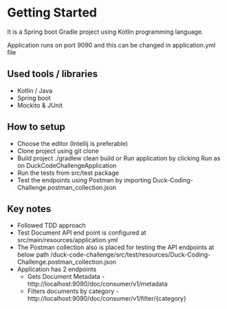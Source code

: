 # Getting Started
It is a Spring boot Gradle project using Kotlin programming language.

Application runs on port 9090 and this can be changed in application.yml file

## Used tools / libraries
- Kotlin / Java
- Spring boot
- Mockito & JUnit

## How to setup
- Choose the editor (Intellij is preferable)
- Clone project using git clone
- Build project ./gradlew clean build 
    or Run application by clicking Run as on DuckCodeChallengeApplication
- Run the tests from src/test package
- Test the endpoints using Postman by importing Duck-Coding-Challenge.postman_collection.json

## Key notes
- Followed TDD approach
- Test Document API end point is configured at src/main/resources/application.yml
- The Postman collection also is placed for testing the API endpoints at below path
  /duck-code-challenge/src/test/resources/Duck-Coding-Challenge.postman_collection.json
- Application has 2 endpoints
  - Gets Document Metadata - http://localhost:9090/doc/consumer/v1/metadata
  - Filters documents by category - http://localhost:9090/doc/consumer/v1/filter/{category}
  

